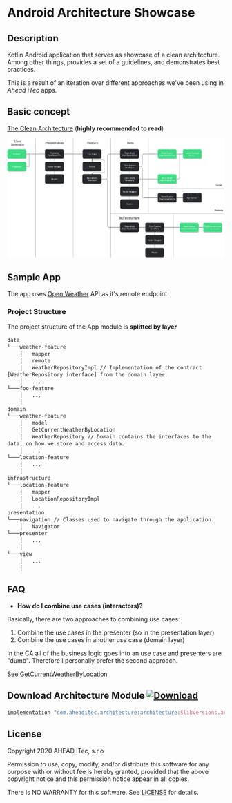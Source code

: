 # Android Architecture Showcase

## Description
Kotlin Android application that serves as showcase of a clean architecture. Among other things, provides a set of a guidelines, and demonstrates best practices.

This is a result of an iteration over different approaches we've been using in *Ahead iTec* apps.

## Basic concept
[The Clean Architecture](https://blog.cleancoder.com/uncle-bob/2012/08/13/the-clean-architecture.html) (**highly recommended to read**)

![Screenshots](art/Architecture.png?raw=true "Architecture diagram")

## Sample App

The app uses [Open Weather](https://openweathermap.org/api) API as it's remote endpoint.

### Project Structure

The project structure of the App module is **splitted by layer**

```
data
└───weather-feature
    │   mapper
    │   remote
    │   WeatherRepositoryImpl // Implementation of the contract [WeatherRepository interface] from the domain layer.
    │   ...
└───foo-feature
    │   ...
    │
domain
└───weather-feature
    │   model
    │   GetCurrentWeatherByLocation
    │   WeatherRepository // Domain contains the interfaces to the data, on how we store and access data.
    │   ...
└───location-feature
    │   ...
    │
infrastructure
└───location-feature
    │   mapper
    │   LocationRepositoryImpl
    │   ...
presentation
└───navigation // Classes used to navigate through the application.
    │   Navigator
└───presenter
    │   ...
    │
└───view
    │   ...
    │
```

## FAQ

* **How do I combine use cases (interactors)?**

Basically, there are two approaches to combining use cases: 
1. Combine the use cases in the presenter (so in the presentation layer)
2. Combine the use cases in another use case (domain layer)

In the CA all of the business logic goes into an use case and presenters are "dumb". Therefore I personally prefer the second approach.

See [GetCurrentWeatherByLocation](https://gitlab.monetplus.cz/mjiricek/android-showcase/blob/master/app/src/main/java/com/aheaditec/architectureshowcase/flows/domain/weather/GetCurrentWeatherByLocation.kt)

## Download Architecture Module [ ![Download](https://api.bintray.com/packages/ahead/Architecture/architecture/images/download.svg) ](https://bintray.com/ahead/Architecture/architecture/_latestVersion) 

```gradle
implementation "com.aheaditec.architecture:architecture:$libVersions.architecture"
```

## License

Copyright 2020 AHEAD iTec, s.r.o

Permission to use, copy, modify, and/or distribute this software for any purpose with or without fee is hereby granted, provided that the above copyright notice and this permission notice appear in all copies.

There is NO WARRANTY for this software. See [LICENSE](LICENSE.md) for details.